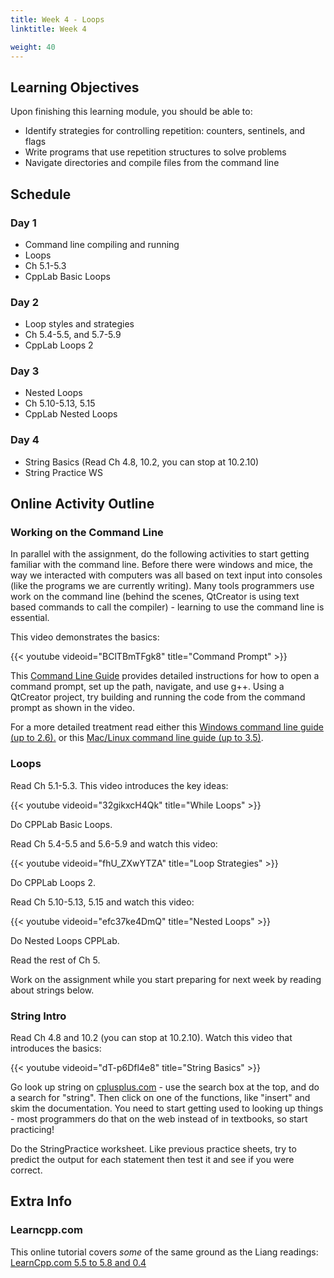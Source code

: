 ```yaml
---
title: Week 4 - Loops
linktitle: Week 4

weight: 40
---
```


## Learning Objectives

Upon finishing this learning module, you should be able to:

* Identify strategies for controlling repetition: counters, sentinels, and flags
* Write programs that use repetition structures to solve problems
* Navigate directories and compile files from the command line

## Schedule

### Day 1

* Command line compiling and running
* Loops
* Ch 5.1-5.3
* CppLab Basic Loops

### Day 2

* Loop styles and strategies
* Ch 5.4-5.5, and 5.7-5.9
* CppLab Loops 2

### Day 3

* Nested Loops
* Ch 5.10-5.13, 5.15
* CppLab Nested Loops

### Day 4

* String Basics (Read Ch 4.8, 10.2, you can stop at 10.2.10)
* String Practice WS

## Online Activity Outline

### Working on the Command Line

In parallel with the assignment, do the following activities to start
getting familiar with the command line. Before there were windows and
mice, the way we interacted with computers was all based on text input
into consoles (like the programs we are currently writing). Many tools
programmers use work on the command line (behind the scenes, QtCreator
is using text based commands to call the compiler) - learning to use the
command line is essential.

This video demonstrates the basics:  

{{< youtube videoid="BClTBmTFgk8" title="Command Prompt" >}}

This [Command Line Guide](http://computerscience.chemeketa.edu/CSResources/CommandLineGuide.pdf)
provides detailed instructions for how to open a command prompt, set up the path, navigate, and
use g++. Using a QtCreator project, try building and running the code from the command prompt as
shown in the video.

For a more detailed treatment read either this [Windows command line guide (up to 2.6).](http://www3.ntu.edu.sg/home/ehchua/programming/howto/CMD_Survival.html)
or this [Mac/Linux command line guide (up to 3.5)](http://www3.ntu.edu.sg/home/ehchua/programming/howto/Unix_SurvivalGuide.html).

### Loops

Read Ch 5.1-5.3. This video introduces the key ideas:

{{< youtube videoid="32gikxcH4Qk" title="While Loops" >}}

Do CPPLab Basic Loops.

Read Ch 5.4-5.5 and 5.6-5.9 and watch this video:

{{< youtube videoid="fhU_ZXwYTZA" title="Loop Strategies" >}}

Do CPPLab Loops 2.

Read Ch 5.10-5.13, 5.15 and watch this video:

{{< youtube videoid="efc37ke4DmQ" title="Nested Loops" >}}

Do Nested Loops CPPLab.

Read the rest of Ch 5.

Work on the assignment while you start preparing for next week by reading about strings below.

### String Intro

Read Ch 4.8 and 10.2 (you can stop at 10.2.10). Watch this video that introduces the basics:

{{< youtube videoid="dT-p6Dfl4e8" title="String Basics" >}}

Go look up string on [cplusplus.com](http://cplusplus.com) - use the search box at the top, and do
a search for "string". Then click on one of the functions, like "insert" and skim the
documentation. You need to start getting used to looking up things - most programmers do that
on the web instead of in textbooks, so start practicing\!

Do the StringPractice worksheet.  Like previous practice sheets, try to
predict the output for each statement then test it and see if you were correct.

## Extra Info

### Learncpp.com

This online tutorial covers *some* of the same ground as the Liang
readings:  
[LearnCpp.com 5.5 to 5.8 and 0.4](http://www.learncpp.com/)  
